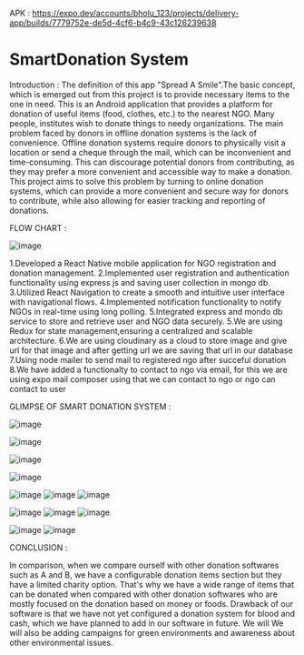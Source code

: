 APK : https://expo.dev/accounts/bholu_123/projects/delivery-app/builds/7779752e-de5d-4cf6-b4c9-43c126239638

# SmartDonation System 
Introduction :
The definition of this app "Spread A Smile".The basic concept, which is emerged out from this project is to provide necessary items to the one in need.
This is an Android application that provides a platform for donation of useful items (food, clothes, etc.) to the nearest NGO. Many people,
institutes wish to donate things to needy organizations. 
The main problem faced by donors in offline donation systems is the lack of convenience. Offline donation systems require donors to physically visit
a location or send a cheque through the mail, which can be inconvenient and time-consuming. This can discourage potential donors from contributing, 
as they may prefer a more convenient and accessible way to make a donation. This project aims to solve this problem by turning to online donation systems,
which can provide a more convenient and secure way for donors to contribute, while also allowing for easier tracking and reporting of donations.


FLOW CHART : 

![image](https://github.com/decodepriyanka/SmartDonation/assets/64683009/f5f8a097-575b-4d2b-9cae-71268deda937)



1.Developed a React Native mobile application for NGO registration and donation management.
2.Implemented user registration and authentication functionality using express js and saving user collection in mongo db.
3.Utilized React Navigation to create a smooth and intuitive user interface with navigational flows.
4.Implemented notification functionality to notify NGOs in real-time using long polling.
5.Integrated express and mondo db service to store and retrieve user and NGO data securely.
5.We are using Redux for state management,ensuring a centralized and scalable architecture.
6.We are using cloudinary as a cloud to store image and give url for that image and after getting url we are saving that url in our database
7.Using node mailer to send mail to registered ngo after succeful donation
8.We have added a functionalty to contact to ngo via email, for this we are using expo mail composer using that we can contact to ngo or ngo can contact to user


GLIMPSE OF SMART DONATION SYSTEM :

![image](https://github.com/decodepriyanka/SmartDonation/assets/64683009/2a607b99-a81b-4303-90ea-50596844d3c1)

![image](https://github.com/decodepriyanka/SmartDonation/assets/64683009/11d7c2a0-e363-41eb-9be6-30aa5a12dd7c)

![image](https://github.com/decodepriyanka/SmartDonation/assets/64683009/0e129cb8-a7bc-46ff-96a8-6bd3734a8ffb)


![image](https://github.com/decodepriyanka/SmartDonation/assets/64683009/d2cbb37e-9df9-4043-b78d-51e107ec5cf2)

![image](https://github.com/decodepriyanka/SmartDonation/assets/64683009/b7aa30f8-f04d-4798-8bcd-31acbac2b381)
![image](https://github.com/decodepriyanka/SmartDonation/assets/64683009/457c3895-079b-4d99-984f-4e8251de6ef9)
![image](https://github.com/decodepriyanka/SmartDonation/assets/64683009/19a2af54-15ed-41c7-885f-b1ca48686235)

![image](https://github.com/decodepriyanka/SmartDonation/assets/64683009/6f1c4a8d-bf7d-4cda-81a8-327c445aaa9d)
![image](https://github.com/decodepriyanka/SmartDonation/assets/64683009/521fa4f6-391b-4983-aac6-8e027d3ede34)
![image](https://github.com/decodepriyanka/SmartDonation/assets/64683009/f93f234c-34ee-40b0-9997-b73856d7cdf2)




![image](https://github.com/decodepriyanka/SmartDonation/assets/64683009/da4aa07f-e543-476e-bd03-1f08a06ee263)
![image](https://github.com/decodepriyanka/SmartDonation/assets/64683009/7dc72e5e-6813-42f8-9382-e89b14e42b01)



CONCLUSION : 

In comparison, when we compare ourself with other donation softwares such as A and B, we have a configurable donation items section but they have a limited charity option. That's why we have a wide range of items that can be donated when compared with other donation softwares who are mostly focused on the donation based on money or foods. 
Drawback of our software is that we have not yet configured a donation system for blood and cash, which we have planned to add in our software in future. We will
We will also be adding campaigns for green environments and awareness about other environmental issues.

